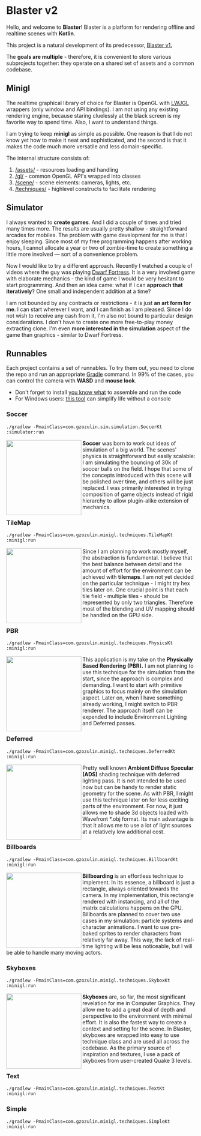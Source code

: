 
# Blaster v2
Hello, and welcome to **Blaster**!
Blaster is a platform for rendering offline and realtime scenes with **Kotlin**.

This project is a natural development of its predecessor, [Blaster v1.](https://github.com/gzozulin/blaster)

The **goals are multiple** - therefore, it is convenient to store various subprojects together: they operate on a shared set of assets and a common codebase.

## Minigl
The realtime graphical library of choice for Blaster is OpenGL with [LWJGL](https://www.lwjgl.org/) wrappers (only window and API bindings). I am not using any existing rendering engine, because staring cluelessly at the black screen is my favorite way to spend time. Also, I want to understand things.

I am trying to keep **minigl** as simple as possible. One reason is that I do not know yet how to make it neat and sophisticated, and the second is that it makes the code much more versatile and less domain-specific.

The internal structure consists of:
1. [/assets/](https://github.com/gzozulin/blasterV2/tree/master/minigl/src/main/kotlin/com/gzozulin/minigl/assets) - resources loading and handling
2. [/gl/](https://github.com/gzozulin/blasterV2/tree/master/minigl/src/main/kotlin/com/gzozulin/minigl/gl)	- common OpenGL API's wrapped into classes
3. [/scene/](https://github.com/gzozulin/blasterV2/tree/master/minigl/src/main/kotlin/com/gzozulin/minigl/scene) - scene elements: cameras, lights, etc.
4. [/techniques/](https://github.com/gzozulin/blasterV2/tree/master/minigl/src/main/kotlin/com/gzozulin/minigl/techniques) - highlevel constructs to facilitate rendering

## Simulator
I always wanted to **create games**. And I did a couple of times and tried many times more. The results are usually pretty shallow - straightforward arcades for mobiles. The problem with game development for me is that I enjoy sleeping. Since most of my free programming happens after working hours, I cannot allocate a year or two of zombie-time to create something a little more involved — sort of a convenience problem.

Now I would like to try a different approach. Recently I watched a couple of videos where the guy was playing [Dwarf Fortress](http://www.bay12games.com/dwarves/). It is a very involved game with elaborate mechanics - the kind of game I would be very hesitant to start programming. And then an idea came: what if I can **approach that iteratively**? One small and independent addition at a time?

I am not bounded by any contracts or restrictions  - it is just **an art form for me**. I can start wherever I want, and I can finish as I am pleased. Since I do not wish to receive any cash from it, I'm also not bound to particular design considerations. I don't have to create one more free-to-play money extracting clone. I'm even **more interested in the simulation** aspect of the game than graphics - similar to Dwarf Fortress.

## Runnables
Each project contains a set of runnables. To try them out, you need to clone the repo and run an appropriate [Gradle](https://docs.gradle.org/current/userguide/application_plugin.html) command. In 99% of the cases, you can control the camera with **WASD** and **mouse look**.

* Don't forget to install [you know what](https://www.oracle.com/ca-en/java/technologies/javase/javase-jdk8-downloads.html) to assemble and run the code
* For Windows users: [this tool](https://gitforwindows.org/) can simplify life without a console

### Soccer
```./gradlew -PmainClass=com.gzozulin.sim.simulation.SoccerKt :simulator:run```

<img align="left" width="200px" src="http://gzozulin.com/wp-content/uploads/2020/07/balls.png" />
<b>Soccer</b> was born to work out ideas of simulation of a big world. The scenes' physics is straightforward but easily scalable: I am simulating the bouncing of 30k of soccer balls on the field. I hope that some of the concepts introduced with this scene will be polished over time, and others will be just replaced. I was primarily interested in trying <href src="https://www.gamasutra.com/view/feature/3355/postmortem_thief_the_dark_project.php?print=1">composition</href> of game objects instead of rigid hierarchy to allow plugin-alike extension of mechanics.

### TileMap
```./gradlew -PmainClass=com.gzozulin.minigl.techniques.TileMapKt :minigl:run```

<img align="left" width="200px" src="http://gzozulin.com/wp-content/uploads/2020/07/tileeeees.png" />
Since I am planning to work mostly myself, the abstraction is fundamental. I believe that the best balance between detail and the amount of effort for the environment can be achieved with <b>tilemaps</b>. I am not yet decided on the particular technique - I might try <href src="https://www.gog.com/game/fallout_2">hex tiles</href> later on. One crucial point is that each tile field - multiple tiles - should be represented by only two triangles. Therefore most of the blending and UV mapping should be handled on the GPU side.

### PBR
```./gradlew -PmainClass=com.gzozulin.minigl.techniques.PhysicsKt :minigl:run```

<img align="left" width="200px" src="http://gzozulin.com/wp-content/uploads/2020/07/mandalorian.png" />
This application is my take on the <b>Physically Based Rendering (PBR).</b> I am not planning to use this technique for the simulation from the start, since the approach is complex and demanding. I want to start with primitive graphics to focus mainly on the simulation aspect. Later on, when I have something already working, I might switch to PBR renderer. The approach itself can be expended to include Environment Lighting and Deferred passes.

### Deferred
```./gradlew -PmainClass=com.gzozulin.minigl.techniques.DeferredKt :minigl:run```

<img align="left" width="200px" src="http://gzozulin.com/wp-content/uploads/2020/07/runhgold1.png" />
Pretty well known <b>Ambient Diffuse Specular (ADS)</b> shading technique with deferred lighting pass. It is not intended to be used now but can be handy to render static geometry for the scene. As with PBR, I might use this technique later on for less exciting parts of the environment. For now, it just allows me to shade 3d objects loaded with Wavefront *.obj format. Its main advantage is that it allows me to use a lot of light sources at a relatively low additional cost.


### Billboards
```./gradlew -PmainClass=com.gzozulin.minigl.techniques.BillboardKt :minigl:run```

<img align="left" width="200px" src="http://gzozulin.com/wp-content/uploads/2020/03/text.png" /> <b>Billboarding</b> is an effortless technique to implement. In its essence, a billboard is just a rectangle, always oriented towards the camera. In my implementation, this rectangle rendered with instancing, and all of the matrix calculations happens on the GPU. Billboards are planned to cover two use cases in my simulation: particle systems and character animations. I want to use pre-baked sprites to render characters from relatively far away. This way, the lack of real-time lighting will be less noticeable, but I will be able to handle many moving actors.

### Skyboxes
```./gradlew -PmainClass=com.gzozulin.minigl.techniques.SkyboxKt :minigl:run```

<img align="left" width="200px" src="http://gzozulin.com/wp-content/uploads/2020/03/skybox.png" />
<b>Skyboxes</b> are, so far, the most significant revelation for me in Computer Graphics. They allow me to add a great deal of depth and perspective to the environment with minimal effort. It is also the fastest way to create a context and setting for the scene. In Blaster, skyboxes are wrapped into easy to use technique class and are used all across the codebase. As the primary source of inspiration and textures, I use a pack of skyboxes from user-created Quake 3 levels.

### Text
```./gradlew -PmainClass=com.gzozulin.minigl.techniques.TextKt :minigl:run```

### Simple
```./gradlew -PmainClass=com.gzozulin.minigl.techniques.SimpleKt :minigl:run```
